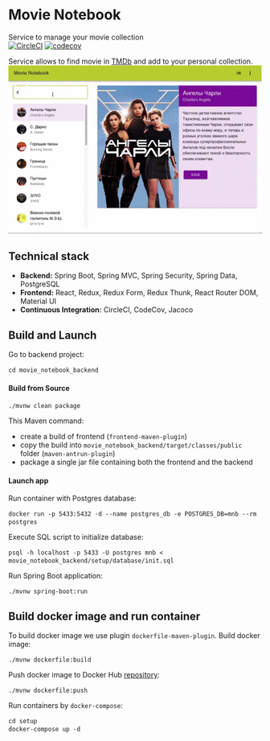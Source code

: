 # Movie Notebook
Service to manage your movie collection  
[![CircleCI](https://circleci.com/gh/buharov-alexander/movie_notebook/tree/master.svg?style=svg)](https://circleci.com/gh/buharov-alexander/movie_notebook/tree/master)
[![codecov](https://codecov.io/gh/buharov-alexander/movie_notebook/branch/master/graph/badge.svg)](https://codecov.io/gh/buharov-alexander/movie_notebook)

Service allows to find movie in [TMDb](https://www.themoviedb.org/) and add to your personal collection.
![](https://github.com/buharov-alexander/movie_notebook/blob/master/movie_notebook_web/public/search.gif)

## Technical stack
- **Backend:** Spring Boot, Spring MVC, Spring Security, Spring Data, PostgreSQL
- **Frontend:** React, Redux, Redux Form, Redux Thunk, React Router DOM, Material UI
- **Continuous Integration:** CircleCI, CodeCov, Jacoco

## Build and Launch
Go to backend project:
```
cd movie_notebook_backend
```
#### Build from Source
```
./mvnw clean package
```
This Maven command:
- create a build of frontend (`frontend-maven-plugin`)
- copy the build into `movie_notebook_backend/target/classes/public` folder (`maven-antrun-plugin`)
- package a single jar file containing both the frontend and the backend

#### Launch app
Run container with Postgres database:
```
docker run -p 5433:5432 -d --name postgres_db -e POSTGRES_DB=mnb --rm postgres
```
Execute SQL script to initialize database:
```
psql -h localhost -p 5433 -U postgres mnb < movie_notebook_backend/setup/database/init.sql
```
Run Spring Boot application:
```
./mvnw spring-boot:run
```

## Build docker image and run container
To build docker image we use plugin `dockerfile-maven-plugin`.
Build docker image:
```
./mvnw dockerfile:build
```
Push docker image to Docker Hub [repository](https://hub.docker.com/repository/docker/buharovalexander/movie_notebook_backend):
```
./mvnw dockerfile:push
```
Run containers by `docker-compose`:
```
cd setup
docker-compose up -d
```
